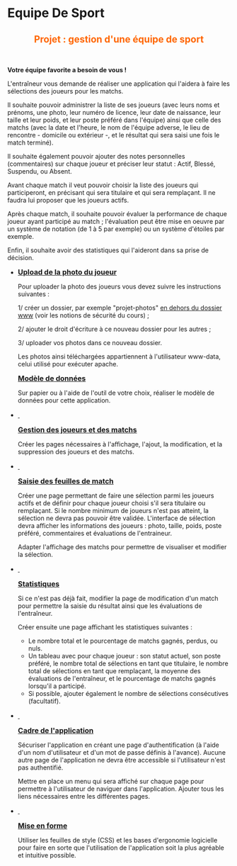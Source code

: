 #  Equipe De Sport



<html dir="ltr" xml:lang="fr" class="yui3-js-enabled" lang="fr">
<head>
<meta charset="UTF-8">
<meta http-equiv="X-UA-Compatible" content="IE=edge">
<meta name="viewport" content="width=device-width, initial-scale=1.0">
<meta http-equiv="refresh" content="240">

<link rel="icon" type="image/png" href="<?php echo $linkeImgWeb['icon']; ?>">

<meta name="author" content="ALHABSI Ayoub, Kémit">
<meta name="description" content = "Projet : gestion d'équipe du football.
L’objectif de cette ressource est de poursuivre l'apprentissage de la programmation autour de technologies web. ">
<link rel="stylesheet" href="https://moodle.iut-tlse3.fr/theme/styles.php/boost/1680507154_1625582821/all">
<link rel ="stylesheet" href="/Style/style.css">
</head>
<body id="page-course-view-topics" class="format-topics path-course path-course-view gecko dir-ltr lang-fr yui-skin-sam yui3-skin-sam moodle-iut-tlse3-fr pagelayout-course course-742 context-49360 category-3800 jsenabled">
<section id="region-main" aria-label="Contenu">
<div class="summary"><div class="no-overflow"><h1 style="text-align: center;"><span style="color: #008000;"><span style="color: #ff6600;">Projet : gestion d'une équipe de sport</span><br></span></h1>
<p><strong>&nbsp;</strong></p><p><strong>Votre équipe favorite a besoin de vous !</strong></p>
<p>L'entraîneur vous demande de réaliser une application qui l'aidera à faire les sélections des joueurs pour les matchs.</p>
<p>Il souhaite pouvoir administrer la liste de ses joueurs (avec leurs noms et prénoms, une photo, leur numéro de licence, leur date de naissance, leur taille et leur poids, et leur poste préféré dans l'équipe) ainsi que celle des matchs (avec la date et l'heure, le nom de l'équipe adverse, le lieu de rencontre - domicile ou extérieur -, et le résultat qui sera saisi une fois le match terminé).</p>
<p>Il souhaite également pouvoir ajouter des notes personnelles (commentaires) sur chaque joueur et préciser leur statut : Actif, Blessé, Suspendu, ou Absent.</p>
<p>Avant chaque match il veut pouvoir choisir la liste des joueurs qui participeront, en précisant qui sera titulaire et qui sera remplaçant. Il ne faudra lui proposer que les joueurs actifs.</p>
<p>Après chaque match, il souhaite pouvoir évaluer la performance de chaque joueur ayant participé au match ; l'évaluation peut être mise en oeuvre par un système de notation (de 1 à 5 par exemple) ou un système d'étoiles par exemple.</p>
<p>Enfin, il souhaite avoir des statistiques qui l'aideront dans sa prise de décision.</p>
</div></div><ul class="section img-text" id="yui_3_17_2_1_1684442626579_27"><li class="activity label modtype_label " id="module-51376"><div id="yui_3_17_2_1_1684442626579_26"><div class="mod-indent-outer w-100" id="yui_3_17_2_1_1684442626579_25"><div class="mod-indent"></div><div id="yui_3_17_2_1_1684442626579_24"><div class="contentwithoutlink " id="yui_3_17_2_1_1684442626579_23"><div class="no-overflow" id="yui_3_17_2_1_1684442626579_22"><div class="no-overflow" id="yui_3_17_2_1_1684442626579_21">
<p><span style="text-decoration: underline; font-size: medium;"><strong>Upload de la photo du joueur<br></strong></span></p>
<p id="yui_3_17_2_1_1684442626579_36">Pour uploader la photo des joueurs vous devez suivre les instructions suivantes :</p>
<p>1/ créer un dossier, par exemple "projet-photos" <span style="text-decoration: underline;">en dehors du dossier www</span> (voir les notions de sécurité du cours) ;</p>
<p>2/ ajouter le droit d'écriture à ce nouveau dossier pour les autres ;</p>
<p>3/ uploader vos photos dans ce nouveau dossier.</p>
<p>Les photos ainsi téléchargées appartiennent à l'utilisateur www-data, celui utilisé pour exécuter apache.</p>
<p></p>
<p><span style="text-decoration: underline; font-size: medium;"><strong>Modèle de données</strong></span></p>
<p id="yui_3_17_2_1_1684442626579_33">Sur papier ou à l'aide de l'outil de votre choix, réaliser le modèle de données pour cette application.</p>
</div></div></div></div></div></div></li><li class="activity label modtype_label " id="module-51377"><div><div class="mod-indent-outer w-100"><div class="mod-indent"></div><div><div class="contentwithoutlink "><div class="no-overflow"><div class="no-overflow"><p><span style="text-decoration: underline; font-size: medium;"><strong>&nbsp;</strong></span></p>
<p><span style="text-decoration: underline; font-size: medium;"><strong>Gestion des joueurs et des matchs<br></strong></span></p>
<p>Créer les pages nécessaires à l'affichage, l'ajout, la modification, et la suppression des joueurs et des matchs.</p></div></div></div></div></div></div></li><li class="activity label modtype_label " id="module-51378"><div id="yui_3_17_2_1_1684442626579_42"><div class="mod-indent-outer w-100" id="yui_3_17_2_1_1684442626579_41"><div class="mod-indent"></div><div id="yui_3_17_2_1_1684442626579_40"><div class="contentwithoutlink " id="yui_3_17_2_1_1684442626579_39"><div class="no-overflow" id="yui_3_17_2_1_1684442626579_38"><div class="no-overflow" id="yui_3_17_2_1_1684442626579_37"><p><span style="text-decoration: underline; font-size: medium;"><strong>&nbsp;</strong></span></p>
<p><span style="text-decoration: underline; font-size: medium;"><strong>Saisie des feuilles de match</strong></span></p>
<p id="yui_3_17_2_1_1684442626579_44">Créer une page permettant de faire une sélection parmi les joueurs actifs et de définir pour chaque joueur choisi s'il sera titulaire ou remplaçant. Si le nombre minimum de joueurs n'est pas atteint, la sélection ne devra pas pouvoir être validée. L'interface de sélection devra afficher les informations des joueurs : photo, taille, poids, poste préféré, commentaires et évaluations de l'entraineur.</p>
<p>Adapter l'affichage des matchs pour permettre de visualiser et modifier la sélection.</p></div></div></div></div></div></div></li><li class="activity label modtype_label " id="module-51379"><div id="yui_3_17_2_1_1684442626579_50"><div class="mod-indent-outer w-100" id="yui_3_17_2_1_1684442626579_49"><div class="mod-indent"></div><div id="yui_3_17_2_1_1684442626579_48"><div class="contentwithoutlink " id="yui_3_17_2_1_1684442626579_47"><div class="no-overflow" id="yui_3_17_2_1_1684442626579_46"><div class="no-overflow" id="yui_3_17_2_1_1684442626579_45"><p><span style="text-decoration: underline; font-size: medium;"><strong>&nbsp;</strong></span></p>
<p><span style="text-decoration: underline; font-size: medium;"><strong>Statistiques</strong></span></p>
<p>Si ce n'est pas déjà fait, modifier la page de modification d'un match pour permettre la saisie du résultat ainsi que les évaluations de l'entraîneur.</p>
<p>Créer ensuite une page affichant les statistiques suivantes :</p>
<ul id="yui_3_17_2_1_1684442626579_77">
<li id="yui_3_17_2_1_1684442626579_76">Le nombre total et le pourcentage de matchs gagnés, perdus, ou nuls.</li>
<li>Un tableau avec pour chaque joueur : son statut actuel, son poste préféré, le nombre total de sélections en tant que titulaire, le nombre total de sélections en tant que remplaçant, la moyenne des évaluations de l'entraîneur, et le pourcentage de matchs gagnés lorsqu'il a participé.</li>
<li>Si possible, ajouter également le nombre de sélections consécutives (facultatif).</li>
</ul></div></div></div></div></div></div></li><li class="activity label modtype_label " id="module-51380"><div id="yui_3_17_2_1_1684442626579_57"><div class="mod-indent-outer w-100" id="yui_3_17_2_1_1684442626579_56"><div class="mod-indent"></div><div id="yui_3_17_2_1_1684442626579_55"><div class="contentwithoutlink " id="yui_3_17_2_1_1684442626579_54"><div class="no-overflow" id="yui_3_17_2_1_1684442626579_53"><div class="no-overflow" id="yui_3_17_2_1_1684442626579_52"><p><span style="text-decoration: underline; font-size: medium;"><strong>&nbsp;</strong></span></p>
<p id="yui_3_17_2_1_1684442626579_78"><span style="text-decoration: underline; font-size: medium;"><strong>Cadre de l'application</strong></span></p>
<p>Sécuriser l'application en créant une page d'authentification (à l'aide d'un nom d'utilisateur et d'un mot de passe définis à l'avance). Aucune autre page de l'application ne devra être accessible si l'utilisateur n'est pas authentifié.</p>
<p>Mettre en place un menu qui sera affiché sur chaque page pour permettre à l'utilisateur de naviguer dans l'application. Ajouter tous les liens nécessaires entre les différentes pages.</p>
<p></p></div></div></div></div></div></div></li><li class="activity label modtype_label " id="module-51381"><div id="yui_3_17_2_1_1684442626579_63"><div class="mod-indent-outer w-100" id="yui_3_17_2_1_1684442626579_62"><div class="mod-indent"></div><div id="yui_3_17_2_1_1684442626579_61"><div class="contentwithoutlink " id="yui_3_17_2_1_1684442626579_60"><div class="no-overflow" id="yui_3_17_2_1_1684442626579_59"><div class="no-overflow" id="yui_3_17_2_1_1684442626579_58"><p><span style="text-decoration: underline; font-size: medium;"><strong>&nbsp;</strong></span></p>
<p><span style="text-decoration: underline; font-size: medium;"><strong>Mise en forme</strong></span></p>
<p id="yui_3_17_2_1_1684442626579_66">Utiliser les feuilles de style (CSS) et les bases d'ergonomie logicielle pour faire en sorte que l'utilisation de l'application soit la plus agréable et intuitive possible.</p>
<p></p></div></div></div></div></div></div></li></ul></section>
</body></html>

